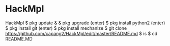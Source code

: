 # HackMpl
HackMpl
$ pkg update & & pkg upgrade (enter) 
$ pkg install python2 (enter) 
$ pkg install git (enter) 
$ pkg install mechanize
$ git clone https://github.com/capang2/HackMpl/edit/master/README.md
$ is
$ cd README.MD
